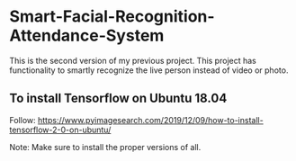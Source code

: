 # Smart-Facial-Recognition-Attendance-System
This is the second version of my previous project. This project has functionality to smartly recognize the live person instead of video or photo.

## To install Tensorflow on Ubuntu 18.04
Follow: https://www.pyimagesearch.com/2019/12/09/how-to-install-tensorflow-2-0-on-ubuntu/

Note: Make sure to install the proper versions of all.
